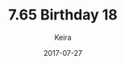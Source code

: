 ---
title: '7.65 Birthday 18'
alt: 'Mysteries of the Arcana'
date: '2017-07-27'
author: 'Keira'
artist: 'Keira'
chapter: '7 Tales of the Arcana'
filler: false
---